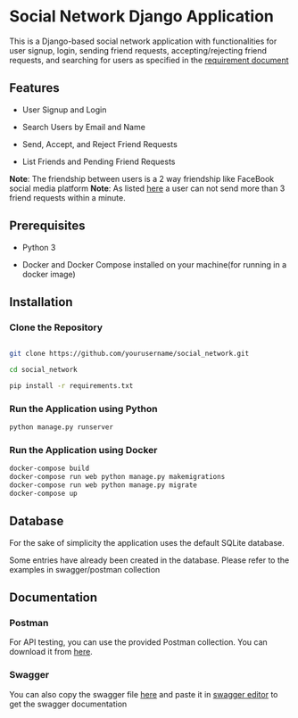 
# Social Network Django Application

This is a Django-based social network application with functionalities for user signup, login, sending friend requests, accepting/rejecting friend requests, and searching for users as specified in the [requirement document](https://drive.google.com/file/d/1zjNqjpcvJG843RnJk9Y_CqPLb5tVBuL1/view)

## Features
  
- User Signup and Login

- Search Users by Email and Name

- Send, Accept, and Reject Friend Requests

- List Friends and Pending Friend Requests

**Note**: The friendship between users is a 2 way friendship like FaceBook social media platform
**Note**: As listed [here](https://drive.google.com/file/d/1zjNqjpcvJG843RnJk9Y_CqPLb5tVBuL1/view) a user can not send more than 3 friend requests within a minute.

## Prerequisites

- Python 3

- Docker and Docker Compose installed on your machine(for running in a docker image)

  

## Installation

  

### Clone the Repository

```sh

git clone https://github.com/yourusername/social_network.git

cd social_network

pip install -r requirements.txt

```

### Run the Application using Python
```sh
python manage.py runserver
```

### Run the Application using Docker

```sh
docker-compose build
docker-compose run web python manage.py makemigrations
docker-compose run web python manage.py migrate
docker-compose up
```

## Database
For the  sake of simplicity the application uses the default SQLite database.

Some entries have already been created in the database. Please refer to the examples in swagger/postman collection


## Documentation
### Postman
For API testing, you can use the provided Postman collection. You can download it from [here](./documentation/postman_collection.json).

### Swagger
You can also copy the swagger file [here](./documentation/swagger.yaml) and paste it in [swagger editor](https://editor.swagger.io/ ) to get the swagger documentation


